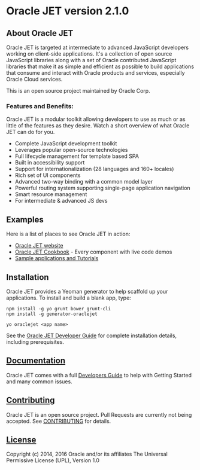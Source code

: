 # Oracle JET version 2.1.0

## About Oracle JET
Oracle JET is targeted at intermediate to advanced JavaScript developers working on client-side applications. It's a collection of open source JavaScript libraries along with a set of Oracle contributed JavaScript libraries that make it as simple and efficient as possible to build applications that consume and interact with Oracle products and services, especially Oracle Cloud services.

This is an open source project maintained by Oracle Corp.

### Features and Benefits:
Oracle JET is a modular toolkit allowing developers to use as much or as little of the features as they desire. Watch a short overview of what Oracle JET can do for you.

* Complete JavaScript development toolkit 
* Leverages popular open-source technologies
* Full lifecycle management for template based SPA
* Built in accessibility support
* Support for internationalization (28 languages and 160+ locales)
* Rich set of UI components
* Advanced two-way binding with a common model layer
* Powerful routing system supporting single-page application navigation
* Smart resource management
* For intermediate & advanced JS devs

## Examples
Here is a list of places to see Oracle JET in action:
* [Oracle JET website](http://oraclejet.org)
* [Oracle JET Cookbook](http://www.oracle.com/webfolder/technetwork/jet/uiComponents-formControls.html) - Every component with live code demos
* [Sample applications and Tutorials](http://www.oracle.com/webfolder/technetwork/jet/globalExamples.html)


## Installation
Oracle JET provides a Yeoman generator to help scaffold up your applications.  To install and build a blank app, type:

```
npm install -g yo grunt bower grunt-cli
npm install -g generator-oraclejet

yo oraclejet <app name>
```
See the [Oracle JET Developer Guide](http://docs.oracle.com/middleware/jet210/jet/) for complete installation details, including prerequisites.

## [Documentation](http://docs.oracle.com/middleware/jet210/jet/)
Oracle JET comes with a full [Developers Guide](http://docs.oracle.com/middleware/jet210/jet/) to help with Getting Started and many common issues.

## [Contributing](https://github.com/oracle/oraclejet/tree/master/CONTRIBUTING.md)
Oracle JET is an open source project. Pull Requests are currently not being accepted. See 
[CONTRIBUTING](https://github.com/oracle/oraclejet/tree/master/CONTRIBUTING.md)
for details.

## [License](https://github.com/oracle/oraclejet/tree/master/LICENSE.md)
Copyright (c) 2014, 2016 Oracle and/or its affiliates
The Universal Permissive License (UPL), Version 1.0